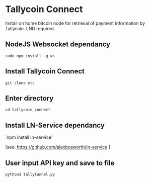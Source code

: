 # Tallycoin Connect

Install on home bitcoin node for retrieval of payment information by Tallycoin. LND required.

## NodeJS Websocket dependancy

`sudo npm install -g ws`

## Install Tallycoin Connect

`git clone etc`

## Enter directory

`cd tallycoin_connect`

## Install LN-Service dependancy

`npm install ln-service'

[see: https://github.com/alexbosworth/ln-service ]

## User input API key and save to file

`python3 tallytunnel.py`

##
